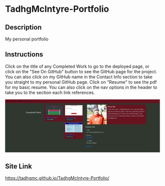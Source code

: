 # TadhgMcIntyre-Portfolio

## Description
My personal portfolio

## Instructions
Click on the title of any Completed Work to go to the deployed page, or click on the "See On GitHub" button to see the GitHub page for the project. You can also click on my GitHub name in the Contact Info section to take you straight to my personal GitHub page. Click on "Resume" to see the pdf for my basic resume. You can also click on the nav options in the header to take you to the section each link references.

![ScreenShot](/assets/images/portScreenShot.png)

## Site Link
https://tadhgmc.github.io/TadhgMcIntyre-Portfolio/